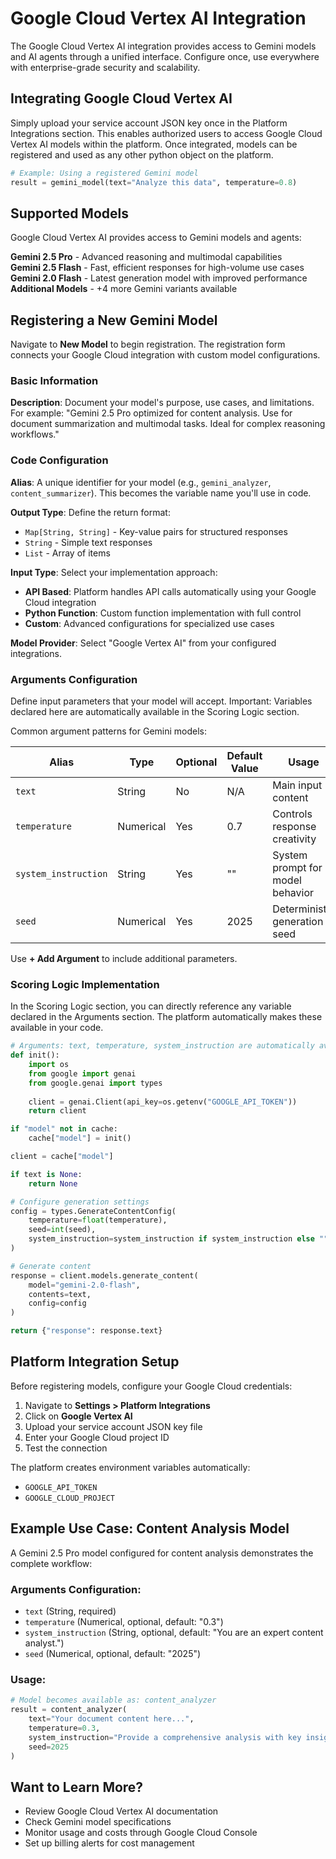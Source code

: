 # Google Cloud Vertex AI Integration

The Google Cloud Vertex AI integration provides access to Gemini models and AI agents through a unified interface. Configure once, use everywhere with enterprise-grade security and scalability.

## Integrating Google Cloud Vertex AI

Simply upload your service account JSON key once in the Platform Integrations section. This enables authorized users to access Google Cloud Vertex AI models within the platform. Once integrated, models can be registered and used as any other python object on the platform.

```python
# Example: Using a registered Gemini model
result = gemini_model(text="Analyze this data", temperature=0.8)
```

## Supported Models

Google Cloud Vertex AI provides access to Gemini models and agents:

**Gemini 2.5 Pro** - Advanced reasoning and multimodal capabilities  
**Gemini 2.5 Flash** - Fast, efficient responses for high-volume use cases  
**Gemini 2.0 Flash** - Latest generation model with improved performance  
**Additional Models** - +4 more Gemini variants available

## Registering a New Gemini Model

Navigate to **New Model** to begin registration. The registration form connects your Google Cloud integration with custom model configurations.

### Basic Information

**Description**: Document your model's purpose, use cases, and limitations. For example: "Gemini 2.5 Pro optimized for content analysis. Use for document summarization and multimodal tasks. Ideal for complex reasoning workflows."

### Code Configuration

**Alias**: A unique identifier for your model (e.g., `gemini_analyzer`, `content_summarizer`). This becomes the variable name you'll use in code.

**Output Type**: Define the return format:
- `Map[String, String]` - Key-value pairs for structured responses
- `String` - Simple text responses
- `List` - Array of items

**Input Type**: Select your implementation approach:
- **API Based**: Platform handles API calls automatically using your Google Cloud integration
- **Python Function**: Custom function implementation with full control
- **Custom**: Advanced configurations for specialized use cases

**Model Provider**: Select "Google Vertex AI" from your configured integrations.

### Arguments Configuration

Define input parameters that your model will accept. Important: Variables declared here are automatically available in the Scoring Logic section.

Common argument patterns for Gemini models:

| Alias | Type | Optional | Default Value | Usage |
|-------|------|----------|---------------|-------|
| `text` | String | No | N/A | Main input content |
| `temperature` | Numerical | Yes | 0.7 | Controls response creativity |
| `system_instruction` | String | Yes | "" | System prompt for model behavior |
| `seed` | Numerical | Yes | 2025 | Deterministic generation seed |

Use **+ Add Argument** to include additional parameters.

### Scoring Logic Implementation

In the Scoring Logic section, you can directly reference any variable declared in the Arguments section. The platform automatically makes these available in your code.

```python
# Arguments: text, temperature, system_instruction are automatically available
def init():
    import os
    from google import genai
    from google.genai import types
    
    client = genai.Client(api_key=os.getenv("GOOGLE_API_TOKEN"))
    return client

if "model" not in cache:
    cache["model"] = init()

client = cache["model"]

if text is None:
    return None

# Configure generation settings
config = types.GenerateContentConfig(
    temperature=float(temperature), 
    seed=int(seed), 
    system_instruction=system_instruction if system_instruction else ""
)

# Generate content
response = client.models.generate_content(
    model="gemini-2.0-flash", 
    contents=text, 
    config=config
)

return {"response": response.text}
```

## Platform Integration Setup

Before registering models, configure your Google Cloud credentials:

1. Navigate to **Settings > Platform Integrations**
2. Click on **Google Vertex AI**
3. Upload your service account JSON key file
4. Enter your Google Cloud project ID
5. Test the connection

The platform creates environment variables automatically:
- `GOOGLE_API_TOKEN`
- `GOOGLE_CLOUD_PROJECT`

## Example Use Case: Content Analysis Model

A Gemini 2.5 Pro model configured for content analysis demonstrates the complete workflow:

### Arguments Configuration:
- `text` (String, required)
- `temperature` (Numerical, optional, default: "0.3")
- `system_instruction` (String, optional, default: "You are an expert content analyst.")
- `seed` (Numerical, optional, default: "2025")

### Usage:
```python
# Model becomes available as: content_analyzer
result = content_analyzer(
    text="Your document content here...",
    temperature=0.3,
    system_instruction="Provide a comprehensive analysis with key insights and recommendations.",
    seed=2025
)
```

## Want to Learn More?

- Review Google Cloud Vertex AI documentation
- Check Gemini model specifications
- Monitor usage and costs through Google Cloud Console
- Set up billing alerts for cost management